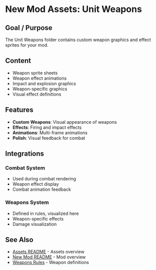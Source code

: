 # New Mod Assets: Unit Weapons

## Goal / Purpose

The Unit Weapons folder contains custom weapon graphics and effect sprites for your mod.

## Content

- Weapon sprite sheets
- Weapon effect animations
- Impact and explosion graphics
- Weapon-specific graphics
- Visual effect definitions

## Features

- **Custom Weapons**: Visual appearance of weapons
- **Effects**: Firing and impact effects
- **Animations**: Multi-frame animations
- **Polish**: Visual feedback for combat

## Integrations

### Combat System
- Used during combat rendering
- Weapon effect display
- Combat animation feedback

### Weapons System
- Defined in rules, visualized here
- Weapon-specific effects
- Damage visualization

## See Also

- [Assets README](../README.md) - Assets overview
- [New Mod README](../../README.md) - Mod overview
- [Weapons Rules](../rules/README.md) - Weapon definitions
